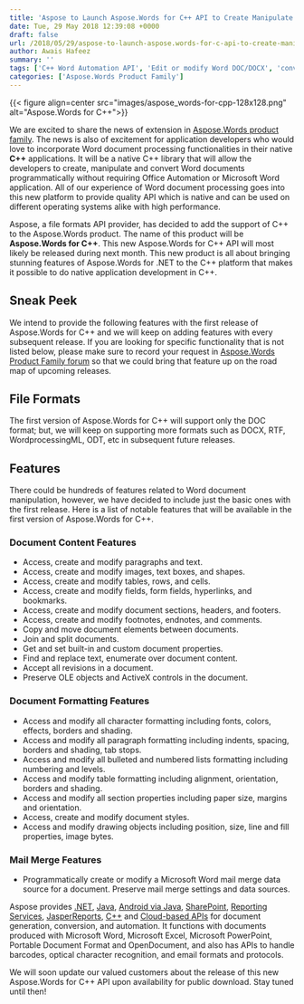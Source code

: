 ```yaml
---
title: 'Aspose to Launch Aspose.Words for C++ API to Create Manipulate Convert Word Documents'
date: Tue, 29 May 2018 12:39:08 +0000
draft: false
url: /2018/05/29/aspose-to-launch-aspose.words-for-c-api-to-create-manipulate-convert-word-documents/
author: Awais Hafeez
summary: ''
tags: ['C++ Word Automation API', 'Edit or modify Word DOC/DOCX', 'convert word to pdf']
categories: ['Aspose.Words Product Family']
---
```




{{< figure align=center src="images/aspose_words-for-cpp-128x128.png" alt="Aspose.Words for C++">}}


We are excited to share the news of extension in [Aspose.Words product family][1]. The news is also of excitement for application developers who would love to incorporate Word document processing functionalities in their native **C++** applications. It will be a native C++ library that will allow the developers to create, manipulate and convert Word documents programmatically without requiring Office Automation or Microsoft Word application. All of our experience of Word document processing goes into this new platform to provide quality API which is native and can be used on different operating systems alike with high performance.

Aspose, a file formats API provider, has decided to add the support of C++ to the Aspose.Words product. The name of this product will be **Aspose.Words for C++**. This new Aspose.Words for C++ API will most likely be released during next month. This new product is all about bringing stunning features of Aspose.Words for .NET to the C++ platform that makes it possible to do native application development in C++.

## Sneak Peek

We intend to provide the following features with the first release of Aspose.Words for C++ and we will keep on adding features with every subsequent release. If you are looking for specific functionality that is not listed below, please make sure to record your request in [Aspose.Words Product Family forum][2] so that we could bring that feature up on the road map of upcoming releases.

## File Formats

The first version of Aspose.Words for C++ will support only the DOC format; but, we will keep on supporting more formats such as DOCX, RTF, WordprocessingML, ODT, etc in subsequent future releases.

## Features

There could be hundreds of features related to Word document manipulation, however, we have decided to include just the basic ones with the first release. Here is a list of notable features that will be available in the first version of Aspose.Words for C++.

### Document Content Features

*   Access, create and modify paragraphs and text.
*   Access, create and modify images, text boxes, and shapes.
*   Access, create and modify tables, rows, and cells.
*   Access, create and modify fields, form fields, hyperlinks, and bookmarks.
*   Access, create and modify document sections, headers, and footers.
*   Access, create and modify footnotes, endnotes, and comments.
*   Copy and move document elements between documents.
*   Join and split documents.
*   Get and set built-in and custom document properties.
*   Find and replace text, enumerate over document content.
*   Accept all revisions in a document.
*   Preserve OLE objects and ActiveX controls in the document.

### Document Formatting Features

*   Access and modify all character formatting including fonts, colors, effects, borders and shading.
*   Access and modify all paragraph formatting including indents, spacing, borders and shading, tab stops.
*   Access and modify all bulleted and numbered lists formatting including numbering and levels.
*   Access and modify table formatting including alignment, orientation, borders and shading.
*   Access and modify all section properties including paper size, margins and orientation.
*   Access, create and modify document styles.
*   Access and modify drawing objects including position, size, line and fill properties, image bytes.

### Mail Merge Features

*   Programmatically create or modify a Microsoft Word mail merge data source for a document. Preserve mail merge settings and data sources.

Aspose provides [.NET][3], [Java][4], [Android via Java][5], [SharePoint][6], [Reporting Services][7], [JasperReports][8], [C++][9] and [Cloud-based APIs][10] for document generation, conversion, and automation. It functions with documents produced with Microsoft Word, Microsoft Excel, Microsoft PowerPoint, Portable Document Format and OpenDocument, and also has APIs to handle barcodes, optical character recognition, and email formats and protocols.

We will soon update our valued customers about the release of this new Aspose.Words for C++ API upon availability for public download. Stay tuned until then!




[1]: https://products.aspose.com/words
[2]: https://forum.aspose.com/c/words
[3]: https://products.aspose.com/total/net
[4]: https://products.aspose.com/total/java
[5]: https://products.aspose.com/total/android-java
[6]: https://products.aspose.com/total/reporting-services
[7]: https://www.aspose.com/products/total/reporting-services
[8]: https://products.aspose.com/total/jasperreports
[9]: https://products.aspose.com/total/cpp
[10]: https://products.aspose.cloud/total





